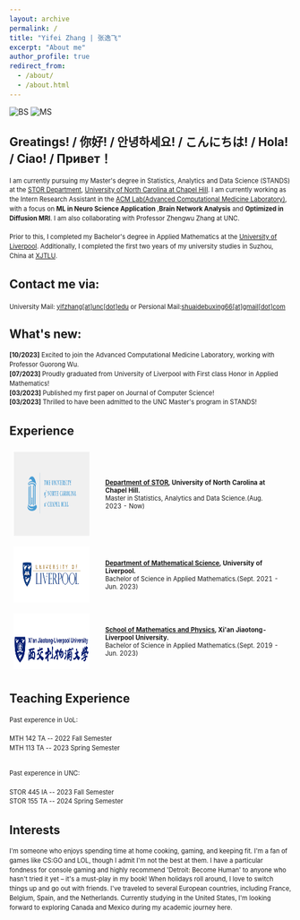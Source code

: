 ```yaml
---
layout: archive
permalink: /
title: "Yifei Zhang | 张逸飞"
excerpt: "About me"
author_profile: true
redirect_from: 
  - /about/
  - /about.html
---
```


![BS](https://img.shields.io/badge/B.S.-University%20of%20Liverpool(Applied%20Mathematics)%20(2019--2023)-yellowgreen?style=flat-square&color=181717&labelColor=orange)
![MS](https://img.shields.io/badge/M.S.-University%20of%20North%20Carolina%20at%20Chapel%20Hill(Statistics)%20(2023--Now)-yellowgreen?style=flat-square&color=181717&labelColor=blue)

<!-------------------->
## Greatings! / 你好! / 안녕하세요! / こんにちは! / Hola! / Ciao! / Привет！



<div style="line-height: 1.5em; font-size: 0.8em">

  I am currently pursuing my Master's degree in Statistics, Analytics and Data Science (STANDS) at the <a href="https://stor.unc.edu/">STOR Department</a>, <a href="https://www.unc.edu/">University of North Carolina at Chapel Hill</a>. I am currently working as the Intern Research Assistant in the  <a href="https://www.acmlab.org/">ACM Lab(Advanced Computational Medicine Laboratory)</a>, with a focus on <b>ML in Neuro Science Application</b> ,<b>Brain Network Analysis</b> and <b>Optimized in Diffusion MRI</b>. I am also collaborating with Professor Zhengwu Zhang at UNC.<br><br>
  Prior to this, I completed my Bachelor's degree in Applied Mathematics at the <a href="https://www.liverpool.ac.uk/">University of Liverpool</a>. Additionally, I completed the first two years of my university studies in Suzhou, China at <a href="https://www.xjtlu.edu.cn">XJTLU</a>. 
</div>


## Contact me via:  

  <i class="fa fa-fw fa-envelope"></i> <font style="font-size: 0.8em;">
  University Mail: <a href="mailto:yifzhang@unc.edu">yifzhang[at]unc[dot]edu</a> or Persional Mail:<a href="mailto:shuaidebuxing66@gmail.com">shuaidebuxing66[at]gmail[dot]com</a></font>
<br>

## What's new:

<div style="line-height: 1.5em; font-size: 0.8em">
  <p>
  <b>[10/2023]</b> Excited to join the Advanced Computational Medicine Laboratory, working with Professor Guorong Wu. <br>
  <b>[07/2023]</b> Proudly graduated from University of Liverpool with First class Honor in Applied Mathematics!  <br>
  <b>[03/2023]</b> Published my first paper on Journal of Computer Science!<br>
  <b>[03/2023]</b> Thrilled to have been admitted to the UNC Master's program in STANDS!<br>
  </p>
</div>

## Experience
<!-- <h2><b>Experience</b></h2> -->
<table style="width:100%;border:0px;border-spacing:0px;border-collapse:separate;margin-right:0;margin-left:0;font-size:0.8em;">
  
  <tr>
    <td style="padding:8px;width:30%;vertical-align:middle;border:none;">
      <img src='images/unclogo.png' width="200" height="150">
    </td>
    <td style="padding:20px;width:70%;vertical-align:middle;border-right:none;border:none;">
      <b><a href="https://stor.unc.edu/">Department of STOR</a>, University of North Carolina at Chapel Hill.</b>
      <br>
      Master in Statistics, Analytics and Data Science.(Aug. 2023 - Now)
      <br>
    </td>
  </tr>

  <tr>
    <td style="padding:8px;width:30%;vertical-align:middle;border:none;">
      <img src='images/liverpoollogo.png' width="200" height="100">
    </td>
    <td style="padding:20px;width:70%;vertical-align:middle;border-right:none;border:none;">
      <b> <a href="https://www.liverpool.ac.uk/mathematical-sciences/">Department of Mathematical Science</a>, University of Liverpool.</b>
      <br>
      Bachelor of Science in Applied Mathematics.(Sept. 2021 - Jun. 2023)
      <br>
    </td>
  </tr>
  
  <tr>
    <td style="padding:8px;width:30%;vertical-align:middle;border:none;">
      <img src='images/xjtlulogo.png' width="200" height="100">
    </td>
    <td style="padding:20px;width:70%;vertical-align:middle;border-right:none;border:none;">
    <b> <a href="https://www.xjtlu.edu.cn/en/study/departments/school-of-mathematics-and-physics">School of Mathematics and Physics</a>, Xi'an Jiaotong-Liverpool University.</b>
      <br>
       Bachelor of Science in Applied Mathematics.(Sept. 2019 - Jun. 2023)
      <br>
    </td>
  </tr>
</table>

## Teaching Experience 
<div>
  <div style="line-height: 1.5em; font-size: 0.8em">
  Past experence in UoL: <br><br>
  MTH 142 TA      -- 2022 Fall Semester<br>
  MTH 113 TA       -- 2023 Spring Semester<br><br>

  Past experence in UNC: <br><br>
  STOR 445 IA      -- 2023 Fall Semester<br>
  STOR 155 TA       -- 2024 Spring Semester<br>
  
  </div>
</div>



## Interests

<div style="line-height: 1.5em; font-size: 0.8em">

I'm someone who enjoys spending time at home cooking, gaming, and keeping fit. I'm a fan of games like CS:GO and LOL, though I admit I'm not the best at them. I have a particular fondness for console gaming and highly recommend 'Detroit: Become Human' to anyone who hasn't tried it yet – it's a must-play in my book! When holidays roll around, I love to switch things up and go out with friends. I've traveled to several European countries, including France, Belgium, Spain, and the Netherlands. Currently studying in the United States, I'm looking forward to exploring Canada and Mexico during my academic journey here.

</div>

